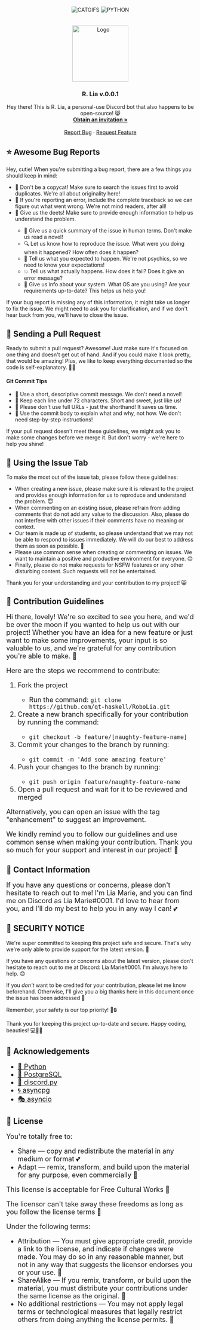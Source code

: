 <!DOCTYPE html>
<html>
  <head>
    <title>RoboLia README File</title>
  </head>
  <body>
    <a name="readme-top"></a>
    <br />
    <div align="center">
      <img src="https://forthebadge.com/images/badges/contains-cat-gifs.svg" alt="CATGIFS">
      <img src="https://forthebadge.com/images/badges/made-with-python.svg" alt="PYTHON">
    </div>
    <br />
    <br />
    <div align="center">
      <a href="https://github.com/qt-haskell/RoboLia">
        <img src="https://cdn.discordapp.com/attachments/1059817715583430667/1065501678033453086/robolia.jpg" alt="Logo" width="150" height="150">
      </a>
      <h3 align="center">R. Lia v.0.0.1</h3>
      <p align="center"> Hey there! This is R. Lia, a personal-use Discord bot that also happens to be open-source! 😸 <br />
        <a href="https://discord.com/api/oauth2/authorize?client_id=934418956159172690&permissions=8&scope=bot%20applications.commands">
          <strong>Obtain an invitation »</strong>
        </a>
        <br />
        <br />
        <a href="https://github.com/qt-haskell/RoboLia/issues/new/choose">Report Bug</a> · <a href="https://github.com/qt-haskell/RoboLia/issues/new/choose">Request Feature</a>
      </p>
    </div>
    <div>
      <h2>⭐ Awesome Bug Reports</h2>
      <p>Hey, cutie! When you're submitting a bug report, there are a few things you should keep in mind:</p>
      <ul>
        <li>👀 Don't be a copycat! Make sure to search the issues first to avoid duplicates. We're all about originality here!</li>
        <li>🔎 If you're reporting an error, include the complete traceback so we can figure out what went wrong. We're not mind readers, after all!</li>
        <li>📝 Give us the deets! Make sure to provide enough information to help us understand the problem.</li>
        <ul>
          <li>💬 Give us a quick summary of the issue in human terms. Don't make us read a novel!</li>
          <li>🔍 Let us know how to reproduce the issue. What were you doing when it happened? How often does it happen?</li>
          <li>🤔 Tell us what you expected to happen. We're not psychics, so we need to know your expectations!</li>
          <li>💥 Tell us what actually happens. How does it fail? Does it give an error message?</li>
          <li>🚀 Give us info about your system. What OS are you using? Are your requirements up-to-date? This helps us help you!</li>
        </ul>
      </ul>
      <p>If your bug report is missing any of this information, it might take us longer to fix the issue. We might need to ask you for clarification, and if we don't hear back from you, we'll have to close the issue.</p>
    </div>
    <div>
      <h2>💌 Sending a Pull Request</h2>
      <p>Ready to submit a pull request? Awesome! Just make sure it's focused on one thing and doesn't get out of hand. And if you could make it look pretty, that would be amazing! Plus, we like to keep everything documented so the code is self-explanatory. 💁‍♀️</p>
      <h4>Git Commit Tips</h4>
      <ul>
        <li>📝 Use a short, descriptive commit message. We don't need a novel!</li>
        <li>📏 Keep each line under 72 characters. Short and sweet, just like us!</li>
        <li>📎 Please don't use full URLs - just the shorthand! It saves us time.</li>
        <li>📖 Use the commit body to explain what and why, not how. We don't need step-by-step instructions!</li>
      </ul>
      <p>If your pull request doesn't meet these guidelines, we might ask you to make some changes before we merge it. But don't worry - we're here to help you shine!</p>
    </div>
    <h2>📜 Using the Issue Tab</h1>
      <p> To make the most out of the issue tab, please follow these guidelines: </p>
      <ul>
        <li> When creating a new issue, please make sure it is relevant to the project and provides enough information for us to reproduce and understand the problem. 😇 </li>
        <li> When commenting on an existing issue, please refrain from adding comments that do not add any value to the discussion. Also, please do not interfere with other issues if their comments have no meaning or context.</li>
        <li> Our team is made up of students, so please understand that we may not be able to respond to issues immediately. We will do our best to address them as soon as possible. 🙏 </li>
        <li> Please use common sense when creating or commenting on issues. We want to maintain a positive and productive environment for everyone. 😊 </li>
        <li> Finally, please do not make requests for NSFW features or any other disturbing content. Such requests will not be entertained. </li>
      </ul>
      <p> Thank you for your understanding and your contribution to my project! 😸 </p>
      <h2>🌸 Contribution Guidelines</h2>
      <p style="font-size: 18px;">Hi there, lovely! We're so excited to see you here, and we'd be over the moon if you wanted to help us out with our project! Whether you have an idea for a new feature or just want to make some improvements, your input is so valuable to us, and we're grateful for any contribution you're able to make. 💖</p>
      <p style="font-size: 18px;">Here are the steps we recommend to contribute:</p>
      <ol style="font-size: 18px;">
        <li>Fork the project</li>
        <ul>
          <li>Run the command: <code>git clone https://github.com/qt-haskell/RoboLia.git</code>
          </li>
        </ul>
        <li>Create a new branch specifically for your contribution by running the command:</li>
        <ul>
          <li>
            <code>git checkout -b feature/[naughty-feature-name]</code>
          </li>
        </ul>
        <li>Commit your changes to the branch by running:</li>
        <ul>
          <li>
            <code>git commit -m 'Add some amazing feature'</code>
          </li>
        </ul>
        <li>Push your changes to the branch by running:</li>
        <ul>
          <li>
            <code>git push origin feature/naughty-feature-name</code>
          </li>
        </ul>
        <li>Open a pull request and wait for it to be reviewed and merged</li>
      </ol>
      <p style="font-size: 18px;">Alternatively, you can open an issue with the tag "enhancement" to suggest an improvement.</p>
      <p style="font-size: 18px;">We kindly remind you to follow our guidelines and use common sense when making your contribution. Thank you so much for your support and interest in our project! 🥰</p>
      <div align="right">
      </div>
      <h2>📩 Contact Information</h2>
      <p style="font-size: 18px;">If you have any questions or concerns, please don't hesitate to reach out to me! I'm Lia Marie, and you can find me on Discord as Lia Marie#0001. I'd love to hear from you, and I'll do my best to help you in any way I can! 💕</p>
      <div align="right">
      </div>
      <div>
        <h2>🛑 SECURITY NOTICE</h2>
        <p>We're super committed to keeping this project safe and secure. That's why we're only able to provide support for the latest version. 🚀</p>
        <p>If you have any questions or concerns about the latest version, please don't hesitate to reach out to me at Discord: Lia Marie#0001. I'm always here to help. 😊</p>
        <p>If you <em>don't</em> want to be credited for your contribution, please let me know beforehand. Otherwise, I'll give you a big thanks here in this document once the issue has been addressed 🙈 </p>
        <p>Remember, your safety is our top priority! 💖🔒</p>
        <p>Thank you for keeping this project up-to-date and secure. Happy coding, beauties! 💻💄💅</p>
      </div>
      <h2>🌟 Acknowledgements</h2>
      <div style="font-size: 18px;">
        <ul>
          <li>
            <a href="https://www.python.org/">🐍 Python</a>
          </li>
          <li>
            <a href="https://www.postgresql.org/">🐘 PostgreSQL</a>
          </li>
          <li>
            <a href="https://discordpy.readthedocs.io/en/stable/">🤖 discord.py</a>
          </li>
          <li>
            <a href="https://magicstack.github.io/asyncpg/current/">🌀 asyncpg</a>
          </li>
          <li>
            <a href="https://docs.python.org/3/library/asyncio.html">🎭 asyncio</a>
          </li>
        </ul>
      </div>
      <h2>🎀 License</h2>
      <div style="font-size: 18px;">
        <p>You're totally free to:</p>
        <ul>
          <li>Share — copy and redistribute the material in any medium or format 💕</li>
          <li>Adapt — remix, transform, and build upon the material for any purpose, even commercially 🎉</li>
        </ul>
        <p>This license is acceptable for Free Cultural Works 💖</p>
        <p>The licensor can't take away these freedoms as long as you follow the license terms 🌈</p>
        <p>Under the following terms:</p>
        <ul>
          <li>Attribution — You must give appropriate credit, provide a link to the license, and indicate if changes were made. You may do so in any reasonable manner, but not in any way that suggests the licensor endorses you or your use. 💖</li>
          <li>ShareAlike — If you remix, transform, or build upon the material, you must distribute your contributions under the same license as the original. 🤗</li>
          <li>No additional restrictions — You may not apply legal terms or technological measures that legally restrict others from doing anything the license permits. 🌟</li>
        </ul>
      </div>
  </body>
</html>
